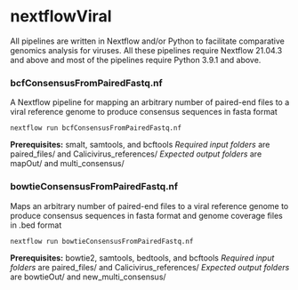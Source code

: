 # nextflowViral
All pipelines are written in Nextflow and/or Python to facilitate comparative genomics analysis for viruses.  All these pipelines require Nextflow 21.04.3 and above and most of the pipelines require Python 3.9.1 and above.

### bcfConsensusFromPairedFastq.nf
A Nextflow pipeline for mapping an arbitrary number of paired-end files to a viral reference genome to produce consensus sequences in fasta format

```nextflow run bcfConsensusFromPairedFastq.nf```

**Prerequisites:** smalt, samtools, and bcftools
*Required input folders* are paired_files/ and Calicivirus_references/
*Expected output folders* are mapOut/ and multi_consensus/

### bowtieConsensusFromPairedFastq.nf
Maps an arbitrary number of paired-end files to a viral reference genome to produce consensus sequences in fasta format and genome coverage files in .bed format

```nextflow run bowtieConsensusFromPairedFastq.nf```

**Prerequisites:** bowtie2, samtools, bedtools, and bcftools
*Required input folders* are paired_files/ and Calicivirus_references/
*Expected output folders* are bowtieOut/ and new_multi_consensus/
